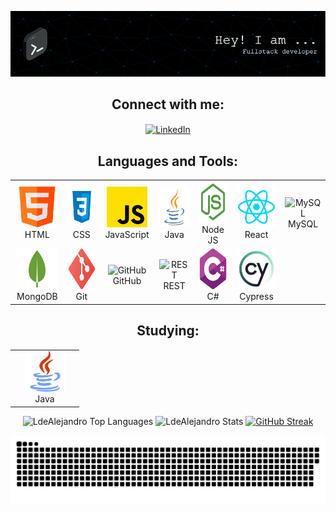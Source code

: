 ![Header](./imgs/github-header-image.png)

<h2 align="center">Connect with me:</h2>
<p align="center">
  <a href="https://www.linkedin.com/in/alejandro-amoroso/" target="_blank">
    <img align="center" src="https://raw.githubusercontent.com/rahuldkjain/github-profile-readme-generator/master/src/images/icons/Social/linked-in-alt.svg" alt="LinkedIn" height="30" width="40" />
  </a>
</p>

<h2 align="center">Languages and Tools:</h2>
<table align="center">
  <tr>
    <td align="center" width="96">
      <img src="/imgs/html5.png" alt="HTML" width="65" height="65"/><br />HTML
    </td>
    <td align="center" width="96">
      <img src="/imgs/css.svg" alt="CSS" width="65" height="65"/><br />CSS
    </td>
    <td align="center" width="96">
      <img src="/imgs/js.png" alt="JavaScript" width="65" height="65"/><br />JavaScript
    </td>
    <td align="center" width="96">
      <img src="/imgs/java.svg" alt="Java" width="65" height="65"/><br />Java
    </td>
    <td align="center" width="96">
      <img src="/imgs/nodejsalt.svg" alt="Node JS" width="65" height="65"/><br />Node JS
    </td>
    <td align="center" width="96">
      <img src="/imgs/react.svg" alt="React" width="65" height="65"/><br />React
    </td>
    <td align="center" width="96">
      <img src="https://techstack-generator.vercel.app/mysql-icon.svg" alt="MySQL" width="65" height="65"/><br />MySQL
    </td>
  </tr>
  <tr>
    <td align="center" width="96">
      <img src="/imgs/mongo.png" alt="MongoDB" width="65" height="65"/><br />MongoDB
    </td>
    <td align="center" width="96">
      <img src="/imgs/git.png" alt="Git" width="65" height="65"/><br />Git
    </td>
    <td align="center" width="96">
      <img src="https://techstack-generator.vercel.app/github-icon.svg" alt="GitHub" width="65" height="65"/><br />GitHub
    </td>
    <td align="center" width="96">
      <img src="https://techstack-generator.vercel.app/restapi-icon.svg" alt="REST" width="65" height="65"/><br />REST
    </td>
    <td align="center" width="96">
      <img src="/imgs/csharp.png" alt="C#" width="65" height="65"/><br />C#
    </td>
    <td align="center" width="96">
      <img src="/imgs/cypress.webp" alt="Cypress" width="65" height="65"/><br />Cypress
    </td>
  </tr>
</table>

<h2 align="center">Studying:</h2>
<table align="center">
  <tr>
    <td align="center" width="96">
      <img src="/imgs/java.png" alt="Java" width="65" height="65" /><br />Java
    </td>
  </tr>
</table>

<div align="center">
  <picture>
    <source media="(prefers-color-scheme: dark)" srcset="https://github-readme-stats.vercel.app/api/top-langs?username=LdeAlejandro&show_icons=true&theme=tokyonight&locale=en&layout=compact" />
    <img src="https://github-readme-stats.vercel.app/api/top-langs?username=LdeAlejandro&show_icons=true&theme=tokyonight-duo&locale=en&layout=compact" alt="LdeAlejandro Top Languages" style="height: 200px;" />
  </picture>
  
  <picture>
    <source media="(prefers-color-scheme: dark)" srcset="https://github-readme-stats.vercel.app/api?username=LdeAlejandro&show_icons=true&theme=tokyonight&locale=en" />
    <img src="https://github-readme-stats.vercel.app/api?username=LdeAlejandro&show_icons=true&theme=tokyonight-duo&locale=en" alt="LdeAlejandro Stats" style="height: 200px;" />
  </picture>

  <a href="https://git.io/streak-stats">
    <img src="https://github-readme-streak-stats.herokuapp.com?user=LdeAlejandro&theme=tokyonight" alt="GitHub Streak" />
  </a>
</div>

![snake gif](https://github.com/LdeAlejandro/LdeAlejandro/blob/output/github-snake-dark.svg)
